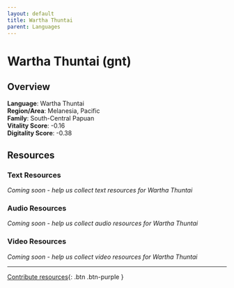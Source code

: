 ```yaml
---
layout: default
title: Wartha Thuntai
parent: Languages
---
```


# Wartha Thuntai (gnt)

## Overview

**Language**: Wartha Thuntai  
**Region/Area**: Melanesia, Pacific  
**Family**: South-Central Papuan  
**Vitality Score**: -0.16  
**Digitality Score**: -0.38  

## Resources

### Text Resources
*Coming soon - help us collect text resources for Wartha Thuntai*

### Audio Resources
*Coming soon - help us collect audio resources for Wartha Thuntai*

### Video Resources
*Coming soon - help us collect video resources for Wartha Thuntai*

---

[Contribute resources](https://fairtrain.github.io/){: .btn .btn-purple }
